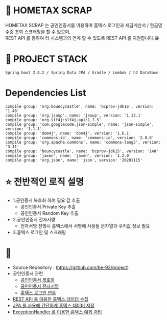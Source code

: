 # :newspaper: HOMETAX SCRAP
HOMETAX SCRAP 는 공인인증서를 이용하여 홈택스 로그인과 세금계산서 / 현금영수증 조회 스크래핑을 할 수 있으며,   
REST API 를 통하여 타 시스템과의 연계 할 수 있도록 REST API 를 지원합니다.:grin:

# :hammer: PROJECT STACK
    Spring boot 2.4.2 / Spring Data JPA / Gradle / Lombok / h2 DataBase
# Dependencies List
    compile group: 'org.bouncycastle', name: 'bcprov-jdk16', version: '1.46'
	compile group: 'org.jsoup', name: 'jsoup', version: '1.13.1'
	compile group: 'org.slf4j:slf4j-api:1.7.5'
	compile group: 'com.googlecode.json-simple', name: 'json-simple', version: '1.1.1'
	compile group: 'dom4j', name: 'dom4j', version: '1.6.1'
	compile group: 'commons-io', name: 'commons-io', version: '2.8.0'
	compile group: 'org.apache.commons', name: 'commons-lang3', version: '3.11'
	compile group: 'bouncycastle', name: 'bcprov-jdk15', version: '140'
	compile group: 'jaxen', name: 'jaxen', version: '1.2.0'
	compile group: 'org.json', name: 'json', version: '20201115'

# :star: 전반적인 로직 설명
- 1.공인증서 복호화 하여 필요 값 추출
  - 공인인증서 Private Key 추출 
  - 공인인증서 Random Key 추출
- 2.공인인증서 전자서명
  - 전자서명 진행시 홈택스에서 서명에 사용될 문자열과 쿠키값 정보 필요
- 3.홈택스 로그인 및 스크래핑


# :pushpin:
- Source Repository : (https://github.com/be-93/project)
- 공인인증서 관련
    - [공인인증서 복호화](md/공인인증서_복호화.md)
    - [공인인증서 전자서명](md/공인인증서_전자서명.md)
    - [홈택스 로그인 연동](md/홈택스_로그인.md)
- [REST API 를 이용한 홈택스 데이터 수집](md/API_V1.md)
- [JPA 를 사용해 간단하게 홈택스 데이터 저장](md/API_V2.md)
- [ExceptionHandler 를 이용한 홈택스 예외 처리](md/홈택스_예외처리.md)

